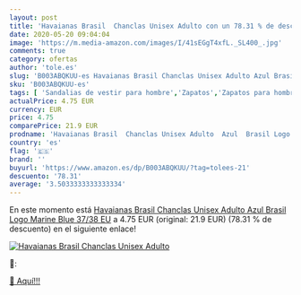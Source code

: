 ```yaml
---
layout: post
title: 'Havaianas Brasil  Chanclas Unisex Adulto con un 78.31 % de descuento'
date: 2020-05-20 09:04:04
image: 'https://m.media-amazon.com/images/I/41sEGgT4xfL._SL400_.jpg'
comments: true
category: ofertas
author: 'tole.es'
slug: 'B003ABQKUU-es Havaianas Brasil Chanclas Unisex Adulto Azul Brasil Logo...'
sku: 'B003ABQKUU-es'
tags: [ 'Sandalias de vestir para hombre','Zapatos','Zapatos para hombre','Zapatos y complementos','chanclas', ]
actualPrice: 4.75 EUR
currency: EUR
price: 4.75
comparePrice: 21.9 EUR
prodname: 'Havaianas Brasil  Chanclas Unisex Adulto  Azul  Brasil Logo Marine Blue   37/38 EU'
country: 'es'
flag: '🇪🇸'
brand: ''
buyurl: 'https://www.amazon.es/dp/B003ABQKUU/?tag=tolees-21'
descuento: '78.31'
average: '3.5033333333333334'
---
```


En este momento está [Havaianas Brasil  Chanclas Unisex Adulto  Azul  Brasil Logo Marine Blue   37/38 EU](https://www.amazon.es/dp/B003ABQKUU/?tag=tolees-21) a 4.75 EUR (original: 21.9 EUR) (78.31 %  de descuento) en el siguiente enlace!

[![Havaianas Brasil  Chanclas Unisex Adulto](https://m.media-amazon.com/images/I/41sEGgT4xfL._SL400_.jpg)](https://www.amazon.es/dp/B003ABQKUU/?tag=tolees-21)

🔎:


[🛒 Aquí!!!](https://www.amazon.es/dp/B003ABQKUU/?tag=tolees-21)
